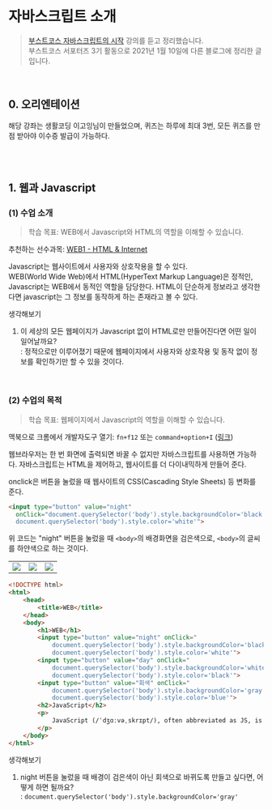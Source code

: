 # 자바스크립트 소개

> [부스트코스 자바스크립트의 시작](https://www.boostcourse.org/cs124) 강의를 듣고 정리했습니다.    
> 부스트코스 서포터즈 3기 활동으로 2021년 1월 10일에 다른 블로그에 정리한 글입니다.  

<br />

## 0. 오리엔테이션

해당 강좌는 생활코딩 이고잉님이 만들었으며, 퀴즈는 하루에 최대 3번, 모든 퀴즈를 만점 받아야 이수증 발급이 가능하다.

<br />
<br />

## 1. 웹과 Javascript

### (1) 수업 소개
> 학습 목표: WEB에서 Javascript와 HTML의 역할을 이해할 수 있습니다.  

추천하는 선수과목: [WEB1 - HTML & Internet](https://opentutorials.org/course/3084)    

Javascript는 웹사이트에서 사용자와 상호작용을 할 수 있다.     
WEB(World Wide Web)에서 HTML(HyperText Markup Language)은 정적인, Javascript는 WEB에서 동적인 역할을 담당한다. HTML이 단순하게 정보라고 생각한다면 javascript는 그 정보를 동작하게 하는 존재라고 볼 수 있다.   

생각해보기
1) 이 세상의 모든 웹페이지가 Javascript 없이 HTML로만 만들어진다면 어떤 일이 일어날까요?    
 : 정적으로만 이루어졌기 때문에 웹페이지에서 사용자와 상호작용 및 동작 없이 정보를 확인하기만 할 수 있을 것이다.
 
<br />

### (2) 수업의 목적

> 학습 목표: 웹페이지에서 Javascript의 역할을 이해할 수 있습니다.

맥북으로 크롬에서 개발자도구 열기: `fn+f12` 또는 `command+option+I` ([링크](https://developers.google.com/web/tools/chrome-devtools?hl=ko))

웹브라우저는 한 번 화면에 출력되면 바꿀 수 없지만 자바스크립트를 사용하면 가능하다. 자바스크립트는 HTML을 제어하고, 웹사이트를 더 다이내믹하게 만들어 준다. 

onclick은 버튼을 눌렀을 때 웹사이트의 CSS(Cascading Style Sheets) 등 변화를 준다.

```html
<input type="button" value="night" 
  onClick="document.querySelector('body').style.backgroundColor='black'; 
  document.querySelector('body').style.color='white'">
```
위 코드는 "night" 버튼을 눌렀을 때 `<body>`의 배경화면을 검은색으로, `<body>`의 글씨를 하얀색으로 하는 것이다.

<table>
  <tr>
    <td><img src="https://user-images.githubusercontent.com/59449215/190989028-ce838538-708e-496b-9617-49226e707d2c.png" /></td>
    <td><img src="https://user-images.githubusercontent.com/59449215/190989050-e65894f3-3c4b-4f76-af03-df1deb446dfb.png" /></td>
    <td><img src="https://user-images.githubusercontent.com/59449215/190989061-989f547a-2329-4384-8dac-fb5e38b66a77.png" /></td>
  </tr>
</table>

```html
<!DOCTYPE html>
<html>
    <head>
        <title>WEB</title>
    </head>
    <body>
        <h1>WEB</h1>
        <input type="button" value="night" onClick="
            document.querySelector('body').style.backgroundColor='black';
            document.querySelector('body').style.color='white'">
        <input type="button" value="day" onClick="
            document.querySelector('body').style.backgroundColor='white';
            document.querySelector('body').style.color='black'">      
        <input type="button" value="회색" onClick="
            document.querySelector('body').style.backgroundColor='gray';
            document.querySelector('body').style.color='blue'">
        <h2>JavaScript</h2>
        <p>
            JavaScript (/ˈdʒɑːvəˌskrɪpt/), often abbreviated as JS, is a programming language that conforms to the ECMAScript specification. JavaScript is high-level, often just-in-time compiled, and multi-paradigm. It has curly-bracket syntax, dynamic typing, prototype-based object-orientation, and first-class functions.
        </p>
    </body>
</html>
```

생각해보기
1) night 버튼을 눌렀을 때 배경이 검은색이 아닌 회색으로 바뀌도록 만들고 싶다면, 어떻게 하면 될까요?   
: `document.querySelector('body').style.backgroundColor='gray'`

<br />
<br />
